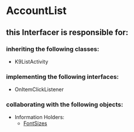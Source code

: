 # AccountList
## this Interfacer is responsible for: 
### inheriting the following classes: 
* K9ListActivity
### implementing the following interfaces:
* OnItemClickListener
### collaborating with the following objects: 
* Information Holders: 
	* [FontSizes](../InformationHolders/FontSizes.md) 

